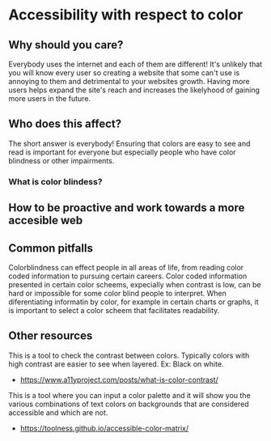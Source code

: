 
# Accessibility with respect to color

## Why should you care?

Everybody uses the internet and each of them are different! It's unlikely that you will know every user so creating a website that some can't use is annoying to them and detrimental to your websites growth. Having more users helps expand the site's reach and increases the likelyhood of gaining more users in the future.

## Who does this affect?

The short answer is everybody! Ensuring that colors are easy to see and read is important for everyone but especially people who have color blindness or other impairments.

### What is color blindess?

## How to be proactive and work towards a more accesible web

## Common pitfalls

Colorblindness can effect people in all areas of life, from reading color coded information to pursuing certain careers. Color coded information presented in certain color scheems, expecially when contrast is low, can be hard or impossible for some color blind people to interpret. When diferentiating informatin by color, for example in certain charts or graphs, it is important to select a color scheem that facilitates readability.

## Other resources

This is a tool to check the contrast between colors. Typically colors with high contrast are easier to see when layered. Ex: Black on white.
* https://www.a11yproject.com/posts/what-is-color-contrast/

This is a tool where you can input a color palette and it will show you the various combinations of text colors on backgrounds that are considered accessible and which are not.
* https://toolness.github.io/accessible-color-matrix/
